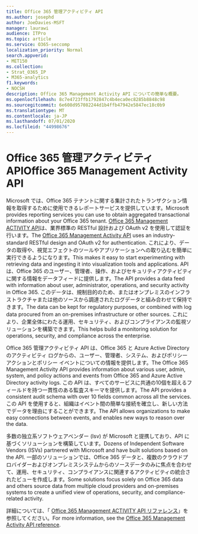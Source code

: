 ```yaml
---
title: Office 365 管理アクティビティ API
ms.author: josephd
author: JoeDavies-MSFT
manager: laurawi
audience: ITPro
ms.topic: article
ms.service: O365-seccomp
localization_priority: Normal
search.appverid:
- MET150
ms.collection:
- Strat_O365_IP
- M365-analytics
f1.keywords:
- NOCSH
description: Office 365 Management Activity API についての簡単な概要。
ms.openlocfilehash: 8c7e4723ffb1792847c4b4eca0ec8285b8848c98
ms.sourcegitcommit: 6e608d957082244d1b4ffb47942e5847ec18c0b9
ms.translationtype: MT
ms.contentlocale: ja-JP
ms.lasthandoff: 07/01/2020
ms.locfileid: "44998676"
---
```

# <a name="office-365-management-activity-api"></a><span data-ttu-id="903fd-103">Office 365 管理アクティビティ API</span><span class="sxs-lookup"><span data-stu-id="903fd-103">Office 365 Management Activity API</span></span>

<span data-ttu-id="903fd-104">Microsoft では、Office 365 テナントに関する集計されたトランザクション情報を取得するために使用できるレポートサービスを提供しています。</span><span class="sxs-lookup"><span data-stu-id="903fd-104">Microsoft provides reporting services you can use to obtain aggregated transactional information about your Office 365 tenant.</span></span> <span data-ttu-id="903fd-105">[Office 365 Management ACTIVITY API](https://docs.microsoft.com/office/office-365-management-api/office-365-management-apis-overview#office-365-management-activity-api)は、業界標準の RESTful 設計および OAuth v2 を使用して認証を行います。</span><span class="sxs-lookup"><span data-stu-id="903fd-105">The [Office 365 Management Activity API](https://docs.microsoft.com/office/office-365-management-api/office-365-management-apis-overview#office-365-management-activity-api) uses an industry-standard RESTful design and OAuth v2 for authentication.</span></span> <span data-ttu-id="903fd-106">これにより、データの取得や、視覚エフェクトのツールやアプリケーションへの取り込むを簡単に実行できるようになります。</span><span class="sxs-lookup"><span data-stu-id="903fd-106">This makes it easy to start experimenting with retrieving data and ingesting it into visualization tools and applications.</span></span> <span data-ttu-id="903fd-107">API は、Office 365 のユーザー、管理者、操作、およびセキュリティアクティビティに関する情報をデータフィードに提供します。</span><span class="sxs-lookup"><span data-stu-id="903fd-107">The API provides a data feed with information about user, administrator, operations, and security activity in Office 365.</span></span> <span data-ttu-id="903fd-108">このデータは、規制目的のため、またはオンプレミスのインフラストラクチャまたは他のソースから調達されたログデータと組み合わせて保持できます。</span><span class="sxs-lookup"><span data-stu-id="903fd-108">The data can be kept for regulatory purposes, or combined with log data procured from an on-premises infrastructure or other sources.</span></span> <span data-ttu-id="903fd-109">これにより、企業全体にわたる運用、セキュリティ、およびコンプライアンスの監視ソリューションを構築できます。</span><span class="sxs-lookup"><span data-stu-id="903fd-109">This helps build a monitoring solution for operations, security, and compliance across the enterprise.</span></span>

<span data-ttu-id="903fd-110">Office 365 管理アクティビティ API は、Office 365 と Azure Active Directory のアクティビティ ログからの、ユーザー、管理者、システム、およびポリシー アクションとポリシー イベントについての情報を提供します。</span><span class="sxs-lookup"><span data-stu-id="903fd-110">The Office 365 Management Activity API provides information about various user, admin, system, and policy actions and events from Office 365 and Azure Active Directory activity logs.</span></span> <span data-ttu-id="903fd-111">この API は、すべてのサービスに共通の10個を超えるフィールドを持つ一貫性のある監査スキーマを提供します。</span><span class="sxs-lookup"><span data-stu-id="903fd-111">The API provides a consistent audit schema with over 10 fields common across all the services.</span></span> <span data-ttu-id="903fd-112">この API を使用すると、組織はイベント間の簡単な接続を確立し、新しい方法でデータを理由にすることができます。</span><span class="sxs-lookup"><span data-stu-id="903fd-112">The API allows organizations to make easy connections between events, and enables new ways to reason over the data.</span></span>

<span data-ttu-id="903fd-113">多数の独立系ソフトウェアベンダー (Isv) が Microsoft と提携しており、API に基づくソリューションを構築しています。</span><span class="sxs-lookup"><span data-stu-id="903fd-113">Dozens of Independent Software Vendors (ISVs) partnered with Microsoft and have built solutions based on the API.</span></span> <span data-ttu-id="903fd-114">一部のソリューションでは、Office 365 データと、複数のクラウドプロバイダーおよびオンプレミスシステムからのソースデータのみに焦点を合わせて、運用、セキュリティ、コンプライアンスに関連するアクティビティの統合されたビューを作成します。</span><span class="sxs-lookup"><span data-stu-id="903fd-114">Some solutions focus solely on Office 365 data and others source data from multiple cloud providers and on-premises systems to create a unified view of operations, security, and compliance-related activity.</span></span> 

<span data-ttu-id="903fd-115">詳細については、「 [Office 365 Management ACTIVITY API リファレンス](https://docs.microsoft.com/office/office-365-management-api/office-365-management-activity-api-reference)」を参照してください。</span><span class="sxs-lookup"><span data-stu-id="903fd-115">For more information, see the [Office 365 Management Activity API reference](https://docs.microsoft.com/office/office-365-management-api/office-365-management-activity-api-reference).</span></span>
